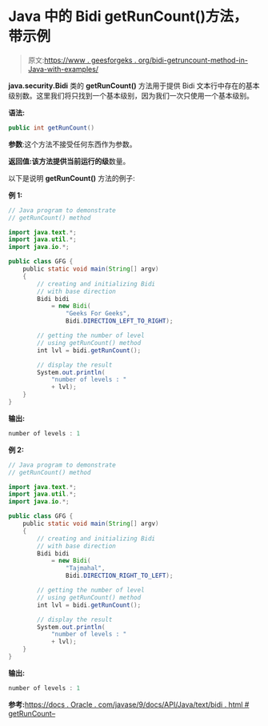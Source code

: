 # Java 中的 Bidi getRunCount()方法，带示例

> 原文:[https://www . geesforgeks . org/bidi-getruncount-method-in-Java-with-examples/](https://www.geeksforgeeks.org/bidi-getruncount-method-in-java-with-examples/)

**java.security.Bidi** 类的 **getRunCount()** 方法用于提供 Bidi 文本行中存在的基本级别数。这里我们将只找到一个基本级别，因为我们一次只使用一个基本级别。

**语法:**

```java
public int getRunCount()
```

**参数**:这个方法不接受任何东西作为参数。

**返回值:**该方法提供当前运行的**级**数量。

以下是说明 **getRunCount()** 方法的例子:

**例 1:**

```java
// Java program to demonstrate
// getRunCount() method

import java.text.*;
import java.util.*;
import java.io.*;

public class GFG {
    public static void main(String[] argv)
    {
        // creating and initializing Bidi
        // with base direction
        Bidi bidi
            = new Bidi(
                "Geeks For Geeks",
                Bidi.DIRECTION_LEFT_TO_RIGHT);

        // getting the number of level
        // using getRunCount() method
        int lvl = bidi.getRunCount();

        // display the result
        System.out.println(
            "number of levels : "
            + lvl);
    }
}
```

**输出:**

```java
number of levels : 1

```

**例 2:**

```java
// Java program to demonstrate
// getRunCount() method

import java.text.*;
import java.util.*;
import java.io.*;

public class GFG {
    public static void main(String[] argv)
    {
        // creating and initializing Bidi
        // with base direction
        Bidi bidi
            = new Bidi(
                "Tajmahal",
                Bidi.DIRECTION_RIGHT_TO_LEFT);

        // getting the number of level
        // using getRunCount() method
        int lvl = bidi.getRunCount();

        // display the result
        System.out.println(
            "number of levels : "
            + lvl);
    }
}
```

**输出:**

```java
number of levels : 1

```

**参考:**[https://docs . Oracle . com/javase/9/docs/API/Java/text/bidi . html # getRunCount–](https://docs.oracle.com/javase/9/docs/api/java/text/Bidi.html#getRunCount--)